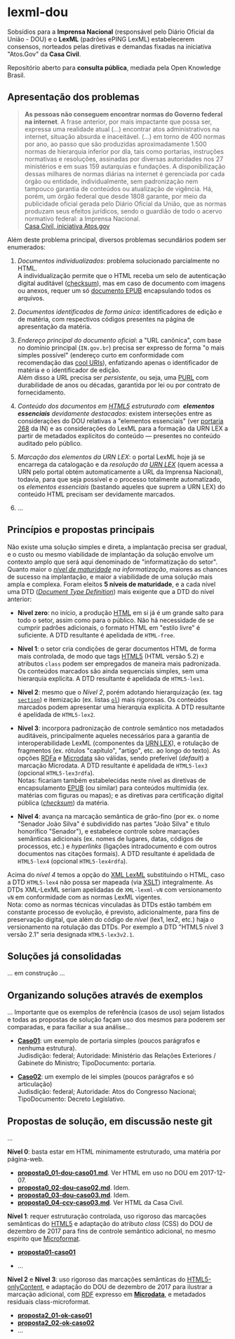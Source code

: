 # lexml-dou
Sobsídios para a **Imprensa Nacional** (responsável pelo Diário Oficial da União - DOU) e o **LexML** (padrões ePING LexML) estabelecerem consensos, norteados pelas diretivas e demandas fixadas na iniciativa "Atos.Gov" da **Casa Civil**.

Repositório aberto para **consulta pública**, mediada pela Open Knowledge Brasil.

## Apresentação dos problemas

> **As pessoas não conseguem encontrar normas do Governo federal na internet**. A
frase anterior, por mais impactante que possa ser, expressa uma realidade atual (...) encontrar atos administrativos na internet, situação absurda e inaceitável.  (...) em torno de 400 normas por ano, ao passo que são produzidas aproximadamente 1.500 normas de hierarquia inferior por dia, tais como portarias, instruções normativas e resoluções, assinadas por diversas autoridades nos 27 ministérios e em suas 159 autarquias e fundações. A disponibilização dessas milhares de normas diárias na internet é gerenciada por cada órgão ou entidade, individualmente, sem padronização nem tampouco garantia de conteúdos ou atualização de vigência. Há, porém, um órgão federal que desde 1808 garante, por meio da publicidade oficial gerada pelo Diário Oficial da União, que as normas produzam seus efeitos jurídicos, sendo o guardião de todo o acervo normativo federal: a Imprensa Nacional.<br/>[Casa Civil, iniciativa Atos.gov](subsidios/PaperAtosGov.pdf)

Além deste problema principal, diversos problemas secundários podem ser enumerados:

1. *Documentos individualizados*: problema solucionado parcialmente no HTML. <br/>A individualização permite que o HTML receba um selo de autenticação digital auditável  ([checksum](https://en.wikipedia.org/wiki/Checksum)), mas em caso de documento com imagens ou anexos, requer um só [documento EPUB](https://en.wikipedia.org/wiki/EPUB) encapsulando todos os arquivos.

2. *Documentos identificados de forma única*: identificadores de edição e de matéria, com respectivos códigos presentes na página de apresentação da matéria.

3. *Endereço principal do documento oficial*: a "URL canônica", com base no domínio principal (`IN.gov.br`) precisa ser expresso de forma "o mais simples possível" (endereço curto em conformidade com recomendação das [cool URIs](https://www.w3.org/TR/cooluris/)), enfatizando apenas o identificador de matéria e o identificador de edição. <br/>Além disso a URL precisa ser *persistente*, ou seja, uma [PURL](https://en.wikipedia.org/wiki/Persistent_uniform_resource_locator) com durabilidade de anos ou décadas, garantida por lei ou por contrato de fornecidamento.

4. *Conteúdo dos documentos em [HTML5](https://www.w3.org/TR/html5/) estruturado com  **elementos essenciais** devidamente destacados*: existem interseções entre as considerações do DOU relativas a "elementos essenciais" (ver [portaria 268](http://lexml.gov.br/urn/urn:lex:br:imprensa.nacional:portaria:2009-10-05;268) da IN) e as considerações do LexML para a formação da URN LEX a partir de metadados explícitos do conteúdo &mdash; presentes no conteúdo auditado pelo público.

5. *Marcação dos elementos da URN LEX*: o portal LexML hoje já se encarrega da catalogação e da *resolução da [URN LEX](https://pt.wikipedia.org/wiki/Lex_(URN))* (quem acessa a URN pelo portal obtém automaticamente a URL da Imprensa Nacional), todavia, para que seja possível e o processo totalmente automatizado, os *elementos essenciais* (bastando aqueles que suprem a URN LEX) do conteúdo HTML precisam ser devidamente marcados.

6. ...

## Princípios e propostas principais

Não existe uma solução simples e direta, a implantação precisa ser gradual, e o custo ou mesmo viabilidade de implantação da solução envolve um contexto amplo que será aqui denominado de "informatização do setor".  Quanto maior o *[nível  de maturidade](https://en.wikipedia.org/wiki/Capability_Maturity_Model) na informatização*, maiores as chances de sucesso na implantação, e maior a viabilidade de uma solução mais ampla e complexa. Foram eleitos **5 níveis de maturidade**, e a cada nível uma DTD ([*Document Type Definition*](https://en.wikipedia.org/wiki/Document_type_definition)) mais exigente que a DTD do nível anterior:

* **Nível zero**: no início, a produção [HTML](https://pt.wikipedia.org/wiki/HTML) em si já é um grande salto para todo o setor, assim como para o público. Não há necessidade de se cumprir padrões adicionais, o formato HTML em "estilo livre" é suficiente. A DTD resultante é apelidada de `HTML-free`.

* **Nível 1**: o setor cria condições de gerar documentos HTML de forma mais controlada, de modo que tags [HTML5](https://www.w3.org/TR/html5/) (HTML versão 5.2) e atributos `class` podem ser empregados de maneira mais padronizada. Os conteúdos marcados são ainda sequenciais simples, sem uma hierarquia explícita. A DTD resultante é apelidada de `HTML5-lex1`.

* **Nível 2**: mesmo que o *Nível 2*, porém adotando hierarquização (ex. tag [`section`](https://developer.mozilla.org/pt-BR/docs/Web/HTML/Element/section)) e itemização (ex. listas [`ol`](https://developer.mozilla.org/pt-BR/docs/Web/HTML/Element/ol)) mais rigorosas. Os conteúdos marcados podem apresentar uma hierarquia explícita. A DTD resultante é apelidada de `HTML5-lex2`.

* **Nível 3**: incorpora padronização de controle semântico nos metadados auditáveis, principalmente aqueles necessários para a garantia de interoperabilidade LexML (componentes da [URN LEX](https://pt.wikipedia.org/wiki/Lex_(URN)#Identificadores_transparentes)), e rotulação de fragmentos (ex. rótulos  "capítulo", "artigo", etc. ao longo do texto). As opções [RDFa](https://www.w3.org/TR/rdfa-core/) e [Microdata](https://en.wikipedia.org/wiki/Microdata_(HTML)) são válidas, sendo preferível (*default*) a marcação Microdata. A DTD resultante é apelidada de `HTML5-lex3` (opcional  `HTML5-lex3rdfa`).<br/>Notas: ficariam também estabelecidas neste nível as diretivas de encapsulamento [EPUB](https://en.wikipedia.org/wiki/EPUB) (ou similar) para  conteúdos multimidia (ex. matérias com figuras ou mapas); e as diretivas para certificação digital pública ([*checksum*](https://en.wikipedia.org/wiki/Checksum)) da matéria.

* **Nível 4**: avança na marcação semântica de grão-fino (por ex. o nome "Senador João Silva" é subdividido nas partes "João Silva" e  titulo honorífico "Senador"), e estabelece controle sobre marcações semânticas adicionais (ex. nomes de lugares, datas, códigos de processos, etc.) e *hyperlinks* (ligações intradocumento e com outros documentos nas citações formais).  A DTD resultante é apelidada de `HTML5-lex4` (opcional  `HTML5-lex4rdfa`).

Acima do *nível 4* temos a opção do [XML LexML](http://projeto.lexml.gov.br/documentacao/Parte-3-XML-Schema.pdf) substituindo o HTML, caso a DTD `HTML5-lex4` não possa ser mapeada (via [XSLT](https://en.wikipedia.org/wiki/XSLT)) integralmente. As DTDs XML-LexML seriam apelidadas de `XML-lexml-vN` com versionamento `vN` em conformidade com as normas LexML vigentes.  <br/>Nota: como as normas técnicas vinculadas às DTDs estão também em constante processo de evolução, é previsto, adicionalmente, para fins de preservação digital, que além do código de *nível* (lex1, lex2, etc.) haja o versionamento  na rotulação das DTDs. Por exemplo a DTD "HTML5 nível 3 versão 2.1" seria designada `HTML5-lex3v2.1`.

## Soluções já consolidadas
... em construção ...

## Organizando soluções através de exemplos

... Importante que os exemplos de referência (casos de uso) sejam listados e todas as propostas de solução façam uso dos mesmos para poderem ser comparadas, e para faciliar a sua análise...

* [**Caso01**](casos/caso01.md): um exemplo de portaria simples (poucos parágrafos e nenhuma estrutura).  <br/>Judisdição: federal; Autoridade: Ministério das Relações Exteriores / Gabinete do Ministro; TipoDocumento: portaria.  

* [**Caso02**](casos/caso02.md): um exemplo de lei simples (poucos parágrafos e só articulação)<br/> Judisdição: federal; Autoridade: Atos do Congresso Nacional; TipoDocumento: Decreto Legislativo.

## Propostas de solução, em discussão neste git
...

**Nível 0**: basta estar em HTML minimamente estruturado, uma matéria por página-web.

* [**proposta0_01-dou-caso01.md**](propostas/nivel0/proposta0_01-dou-caso01.md). Ver HTML em uso no DOU em 2017-12-07.
* [**proposta0_02-dou-caso02.md**](propostas/nivel0/proposta0_02-dou-caso02.md). Idem.
* [**proposta0_03-dou-caso03.md**](propostas/nivel0/proposta0_03-dou-caso03.md). Idem.
* [**proposta0_04-ccv-caso03.md**](propostas/nivel0/proposta0_04-ccv-caso03.md). Ver HTML da Casa Civil.


**Nível 1**: requer estruturação controlada, uso rigoroso das marcações semânticas do [HTML5](https://github.com/okfn-brasil/HTML5-onlyContent) e adaptação do atributo *class* (CSS) do DOU de dezembro de 2017 para fins de controle semântico adicional, no mesmo espirito que [Microformat](https://en.wikipedia.org/wiki/Microformat).

* [**proposta01-caso01**](propostas/nivel1/proposta1_01-caso01.md)

* ...

**Nível 2** e **Nível 3**: uso rigoroso das marcações semânticas do [HTML5-onlyContent](https://github.com/okfn-brasil/HTML5-onlyContent), e adaptação do DOU de dezembro de 2017 para ilustrar a marcação adicional, com [RDF](https://en.wikipedia.org/wiki/Resource_Description_Framework) expresso em  **[Microdata](https://en.wikipedia.org/wiki/Microdata_(HTML))**, e metadados residuais class-microformat.

* [**proposta2_01-ok-caso01**](propostas/nivel2/proposta2_01-ok-caso01.md)
* [**proposta2_02-ok-caso02**](propostas/nivel2/proposta2_02-ok-caso02.md)
* ...
